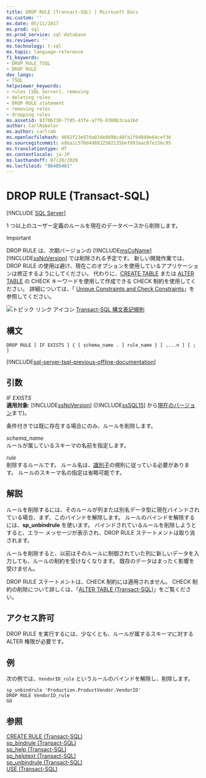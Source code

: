 ```yaml
---
title: DROP RULE (Transact-SQL) | Microsoft Docs
ms.custom: ''
ms.date: 05/11/2017
ms.prod: sql
ms.prod_service: sql-database
ms.reviewer: ''
ms.technology: t-sql
ms.topic: language-reference
f1_keywords:
- DROP_RULE_TSQL
- DROP RULE
dev_langs:
- TSQL
helpviewer_keywords:
- rules [SQL Server], removing
- deleting roles
- DROP RULE statement
- removing roles
- dropping roles
ms.assetid: 8370b730-7fd5-43fe-a7f6-8300b3caa16d
author: CarlRabeler
ms.author: carlrab
ms.openlocfilehash: 4692f23e97da03de8698c48fa1f04049e64cef36
ms.sourcegitcommit: edba1c570d4d8832502135bef093aac07e156c95
ms.translationtype: HT
ms.contentlocale: ja-JP
ms.lasthandoff: 07/20/2020
ms.locfileid: "86485481"
---
```

# <a name="drop-rule-transact-sql"></a>DROP RULE (Transact-SQL)
[!INCLUDE [SQL Server](../../includes/applies-to-version/sqlserver.md)]

  1 つ以上のユーザー定義のルールを現在のデータベースから削除します。  
  
> [!IMPORTANT]
>  DROP RULE は、次期バージョンの [!INCLUDE[msCoName](../../includes/msconame-md.md)][!INCLUDE[ssNoVersion](../../includes/ssnoversion-md.md)] では削除される予定です。 新しい開発作業では、DROP RULE の使用は避け、現在このオプションを使用しているアプリケーションは修正するようにしてください。 代わりに、[CREATE TABLE](../../t-sql/statements/create-table-transact-sql.md) または [ALTER TABLE](../../t-sql/statements/alter-table-transact-sql.md) の CHECK キーワードを使用して作成できる CHECK 制約を使用してください。 詳細については、「 [Unique Constraints and Check Constraints](../../relational-databases/tables/unique-constraints-and-check-constraints.md)」を参照してください。  
  
 ![トピック リンク アイコン](../../database-engine/configure-windows/media/topic-link.gif "トピック リンク アイコン") [Transact-SQL 構文表記規則](../../t-sql/language-elements/transact-sql-syntax-conventions-transact-sql.md)  
  
## <a name="syntax"></a>構文  
  
```syntaxsql
DROP RULE [ IF EXISTS ] { [ schema_name . ] rule_name } [ ,...n ] [ ; ]  
```  
  
[!INCLUDE[sql-server-tsql-previous-offline-documentation](../../includes/sql-server-tsql-previous-offline-documentation.md)]

## <a name="arguments"></a>引数
 *IF EXISTS*  
 **適用対象**: [!INCLUDE[ssNoVersion](../../includes/ssnoversion-md.md)] ([!INCLUDE[ssSQL15](../../includes/sssql15-md.md)] から[現在のバージョン](https://go.microsoft.com/fwlink/p/?LinkId=299658)まで)。  
  
 条件付きでは既に存在する場合にのみ、ルールを削除します。  
  
 *schema_name*  
 ルールが属しているスキーマの名前を指定します。  
  
 *rule*  
 削除するルールです。 ルール名は、[識別子](../../relational-databases/databases/database-identifiers.md)の規則に従っている必要があります。 ルールのスキーマ名の指定は省略可能です。  
  
## <a name="remarks"></a>解説  
 ルールを削除するには、そのルールが列または別名データ型に現在バインドされている場合、まず、このバインドを解除します。 ルールのバインドを解除するには、**sp_unbindrule** を使います。 バインドされているルールを削除しようとすると、エラー メッセージが表示され、DROP RULE ステートメントは取り消されます。  
  
 ルールを削除すると、以前はそのルールに制御されていた列に新しいデータを入力しても、ルールの制約を受けなくなります。 既存のデータはまったく影響を受けません。  
  
 DROP RULE ステートメントは、CHECK 制約には適用されません。 CHECK 制約の削除について詳しくは、「[ALTER TABLE &#40;Transact-SQL&#41;](../../t-sql/statements/alter-table-transact-sql.md)」をご覧ください。  
  
## <a name="permissions"></a>アクセス許可  
 DROP RULE を実行するには、少なくとも、ルールが属するスキーマに対する ALTER 権限が必要です。  
  
## <a name="examples"></a>例  
 次の例では、`VendorID_rule` というルールのバインドを解除し、削除します。 
  
```  
sp_unbindrule 'Production.ProductVendor.VendorID'  
DROP RULE VendorID_rule  
GO  
```  
  
## <a name="see-also"></a>参照  
 [CREATE RULE &#40;Transact-SQL&#41;](../../t-sql/statements/create-rule-transact-sql.md)   
 [sp_bindrule &#40;Transact-SQL&#41;](../../relational-databases/system-stored-procedures/sp-bindrule-transact-sql.md)   
 [sp_help &#40;Transact-SQL&#41;](../../relational-databases/system-stored-procedures/sp-help-transact-sql.md)   
 [sp_helptext &#40;Transact-SQL&#41;](../../relational-databases/system-stored-procedures/sp-helptext-transact-sql.md)   
 [sp_unbindrule &#40;Transact-SQL&#41;](../../relational-databases/system-stored-procedures/sp-unbindrule-transact-sql.md)   
 [USE &#40;Transact-SQL&#41;](../../t-sql/language-elements/use-transact-sql.md)  

